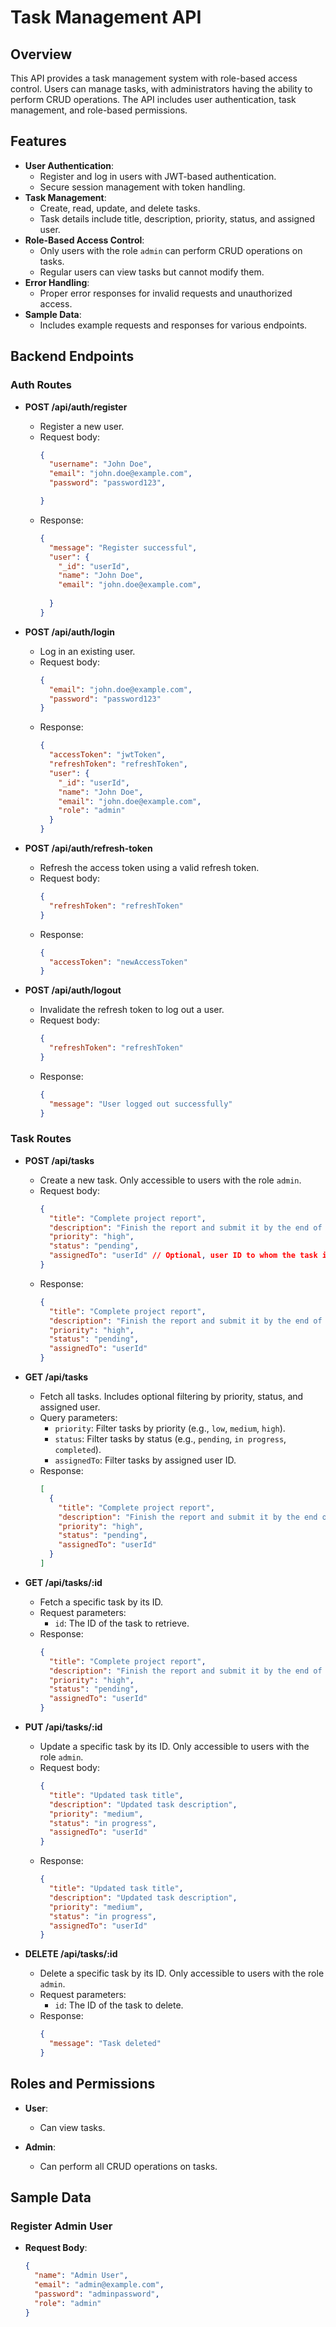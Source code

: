 # Task Management API

## Overview

This API provides a task management system with role-based access control. Users can manage tasks, with administrators having the ability to perform CRUD operations. The API includes user authentication, task management, and role-based permissions.




## Features

- **User Authentication**:
  - Register and log in users with JWT-based authentication.
  - Secure session management with token handling.
- **Task Management**:
  - Create, read, update, and delete tasks.
  - Task details include title, description, priority, status, and assigned user.
- **Role-Based Access Control**:
  - Only users with the role `admin` can perform CRUD operations on tasks.
  - Regular users can view tasks but cannot modify them.
- **Error Handling**:
  - Proper error responses for invalid requests and unauthorized access.
- **Sample Data**:
  - Includes example requests and responses for various endpoints.

## Backend Endpoints

### Auth Routes

- **POST /api/auth/register**
  - Register a new user.
  - Request body:
    ```json
    {
      "username": "John Doe",
      "email": "john.doe@example.com",
      "password": "password123",

    }
    ```
  - Response:
    ```json
    {
      "message": "Register successful",
      "user": {
        "_id": "userId",
        "name": "John Doe",
        "email": "john.doe@example.com",
        
      }
    }
    ```

- **POST /api/auth/login**
  - Log in an existing user.
  - Request body:
    ```json
    {
      "email": "john.doe@example.com",
      "password": "password123"
    }
    ```
  - Response:
    ```json
    {
      "accessToken": "jwtToken",
      "refreshToken": "refreshToken",
      "user": {
        "_id": "userId",
        "name": "John Doe",
        "email": "john.doe@example.com",
        "role": "admin"
      }
    }
    ```

- **POST /api/auth/refresh-token**
  - Refresh the access token using a valid refresh token.
  - Request body:
    ```json
    {
      "refreshToken": "refreshToken"
    }
    ```
  - Response:
    ```json
    {
      "accessToken": "newAccessToken"
    }
    ```

- **POST /api/auth/logout**
  - Invalidate the refresh token to log out a user.
  - Request body:
    ```json
    {
      "refreshToken": "refreshToken"
    }
    ```
  - Response:
    ```json
    {
      "message": "User logged out successfully"
    }
    ```

### Task Routes

- **POST /api/tasks**
  - Create a new task. Only accessible to users with the role `admin`.
  - Request body:
    ```json
    {
      "title": "Complete project report",
      "description": "Finish the report and submit it by the end of the week.",
      "priority": "high",
      "status": "pending",
      "assignedTo": "userId" // Optional, user ID to whom the task is assigned.
    }
    ```
  - Response:
    ```json
    {
      "title": "Complete project report",
      "description": "Finish the report and submit it by the end of the week.",
      "priority": "high",
      "status": "pending",
      "assignedTo": "userId"
    }
    ```

- **GET /api/tasks**
  - Fetch all tasks. Includes optional filtering by priority, status, and assigned user.
  - Query parameters:
    - `priority`: Filter tasks by priority (e.g., `low`, `medium`, `high`).
    - `status`: Filter tasks by status (e.g., `pending`, `in progress`, `completed`).
    - `assignedTo`: Filter tasks by assigned user ID.
  - Response:
    ```json
    [
      {
        "title": "Complete project report",
        "description": "Finish the report and submit it by the end of the week.",
        "priority": "high",
        "status": "pending",
        "assignedTo": "userId"
      }
    ]
    ```

- **GET /api/tasks/:id**
  - Fetch a specific task by its ID.
  - Request parameters:
    - `id`: The ID of the task to retrieve.
  - Response:
    ```json
    {
      "title": "Complete project report",
      "description": "Finish the report and submit it by the end of the week.",
      "priority": "high",
      "status": "pending",
      "assignedTo": "userId"
    }
    ```

- **PUT /api/tasks/:id**
  - Update a specific task by its ID. Only accessible to users with the role `admin`.
  - Request body:
    ```json
    {
      "title": "Updated task title",
      "description": "Updated task description",
      "priority": "medium",
      "status": "in progress",
      "assignedTo": "userId"
    }
    ```
  - Response:
    ```json
    {
      "title": "Updated task title",
      "description": "Updated task description",
      "priority": "medium",
      "status": "in progress",
      "assignedTo": "userId"
    }
    ```

- **DELETE /api/tasks/:id**
  - Delete a specific task by its ID. Only accessible to users with the role `admin`.
  - Request parameters:
    - `id`: The ID of the task to delete.
  - Response:
    ```json
    {
      "message": "Task deleted"
    }
    ```

## Roles and Permissions

- **User**:
  - Can view tasks.
  
- **Admin**:
  - Can perform all CRUD operations on tasks.

## Sample Data

### Register Admin User

- **Request Body**:
  ```json
  {
    "name": "Admin User",
    "email": "admin@example.com",
    "password": "adminpassword",
    "role": "admin"
  }
